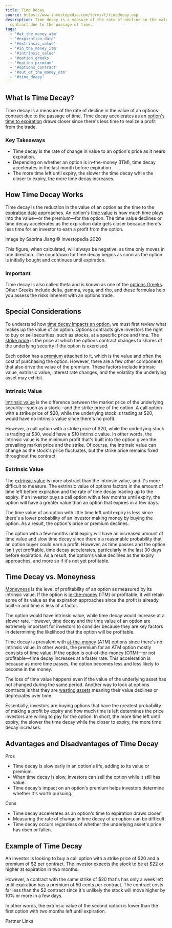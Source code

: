 ```yaml
---
title: Time Decay
source: https://www.investopedia.com/terms/t/timedecay.asp
description: Time decay is a measure of the rate of decline in the value of an options
  contract due to the passage of time.
tags:
  - '#at_the_money_atm'
  - '#expiration_date'
  - '#extrinsic_value'
  - '#in_the_money_itm'
  - '#intrinsic_value'
  - '#option_greeks'
  - '#option_premium'
  - '#options_contract'
  - '#out_of_the_money_otm'
  - '#time_decay'
---
```

## What Is Time Decay?

Time decay is a measure of the rate of decline in the value of an options contract due to the passage of time. Time decay accelerates as an [option's time to expiration](https://www.investopedia.com/terms/e/expirationdate.asp) draws closer since there's less time to realize a profit from the trade.

### Key Takeaways

- Time decay is the rate of change in value to an option's price as it nears expiration.
- Depending on whether an option is in-the-money (ITM), time decay accelerates in the last month before expiration.
- The more time left until expiry, the slower the time decay while the closer to expiry, the more time decay increases.

## How Time Decay Works

Time decay is the reduction in the value of an option as the time to the [expiration date](https://www.investopedia.com/terms/e/expirationdate.asp) approaches. An option's [time value](https://www.investopedia.com/terms/t/timevalue.asp) is how much time plays into the value—or the premium—for the option. The time value declines or time decay accelerates as the expiration date gets closer because there's less time for an investor to earn a profit from the option.

Image by Sabrina Jiang © Investopedia 2020

This figure, when calculated, will always be negative, as time only moves in one direction. The countdown for time decay begins as soon as the option is initially bought and continues until expiration.

### Important

Time decay is also called theta and is known as one of the [options Greeks](https://www.investopedia.com/trading/getting-to-know-the-greeks/). Other Greeks include delta, gamma, vega, and rho, and these formulas help you assess the risks inherent with an options trade.

## Special Considerations

To understand how [time decay impacts an option](https://www.investopedia.com/ask/answers/042215/what-does-positive-theta-mean-credit-spreads.asp), we must first review what makes up the value of an option. Options contracts give investors the right to buy or sell securities, such as stocks, at a specific price and time. The [strike price](https://www.investopedia.com/terms/s/strikeprice.asp) is the price at which the options contract changes to shares of the underlying security if the option is exercised.

Each option has a [premium](https://www.investopedia.com/terms/o/option-premium.asp) attached to it, which is the value and often the cost of purchasing the option. However, there are a few other components that also drive the value of the premium. These factors include intrinsic value, extrinsic value, interest rate changes, and the volatility the underlying asset may exhibit.

### Intrinsic Value

[Intrinsic value](https://www.investopedia.com/terms/i/intrinsicvalue.asp) is the difference between the market price of the underlying security—such as a stock—and the strike price of the option. A call option with a strike price of $20, while the underlying stock is trading at $20, would have no intrinsic value since there's no profit.

However, a call option with a strike price of $20, while the underlying stock is trading at $30, would have a $10 intrinsic value. In other words, the intrinsic value is the minimum profit that's built into the option given the prevailing market price and the strike. Of course, the intrinsic value can change as the stock's price fluctuates, but the strike price remains fixed throughout the contract.

### Extrinsic Value

The [extrinsic value](https://www.investopedia.com/terms/e/extrinsicvalue.asp) is more abstract than the intrinsic value, and it's more difficult to measure. The extrinsic value of options factors in the amount of time left before expiration and the rate of time decay leading up to the expiry. If an investor buys a call option with a few months until expiry, the option will have a greater value than an option that expires in a few days.

The time value of an option with little time left until expiry is less since there's a lower probability of an investor making money by buying the option. As a result, the option's price or premium declines.

The option with a few months until expiry will have an increased amount of time value and slow time decay since there's a reasonable probability that an option buyer could earn a profit. However, as time passes and the option isn't yet profitable, time decay accelerates, particularly in the last 30 days before expiration. As a result, the option's value declines as the expiry approaches, and more so if it's not yet profitable.

## Time Decay vs. Moneyness

[Moneyness](https://www.investopedia.com/terms/m/moneyness.asp) is the level of profitability of an option as measured by its intrinsic value. If the option is [in-the-money](https://www.investopedia.com/terms/i/inthemoney.asp) (ITM) or profitable, it will retain some of its value as the expiration approaches since the profit is already built-in and time is less of a factor.

The option would have intrinsic value, while time decay would increase at a slower rate. However, time decay and the time value of an option are extremely important for investors to consider because they are key factors in determining the likelihood that the option will be profitable.

Time decay is prevalent with [at-the-money](https://www.investopedia.com/terms/a/atthemoney.asp) (ATM) options since there's no intrinsic value. In other words, the premium for an ATM option mostly consists of time value. If the option is out-of-the-money (OTM)—or not profitable—time decay increases at a faster rate. This acceleration is because as more time passes, the option becomes less and less likely to become in the money.

The loss of time value happens even if the value of the underlying asset has not changed during the same period. Another way to look at options contracts is that they are [wasting assets](https://www.investopedia.com/terms/w/wastingasset.asp) meaning their value declines or depreciates over time.

Essentially, investors are buying options that have the greatest probability of making a profit by expiry and how much time is left determines the price investors are willing to pay for the option. In short, the more time left until expiry, the slower the time decay while the closer to expiry, the more time decay increases.

## Advantages and Disadvantages of Time Decay

Pros
- Time decay is slow early in an option's life, adding to its value or premium.
- When time decay is slow, investors can sell the option while it still has value.
- Time decay's impact on an option's premium helps investors determine whether it's worth pursuing.

Cons
- Time decay accelerates as an option's time to expiration draws closer.
- Measuring the rate of change in time decay of an option can be difficult.
- Time decay occurs regardless of whether the underlying asset's price has risen or fallen.

## Example of Time Decay

An investor is looking to buy a call option with a strike price of $20 and a premium of $2 per contract. The investor expects the stock to be at $22 or higher at expiration in two months.

However, a contract with the same strike of $20 that's has only a week left until expiration has a premium of 50 cents per contract. The contract costs far less than the $2 contract since it's unlikely the stock will move higher by 10% or more in a few days.

In other words, the extrinsic value of the second option is lower than the first option with two months left until expiration.

Partner Links